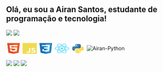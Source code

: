 ## Olá, eu sou a Airan Santos, estudante de programação e tecnologia!

<div>
  <img src="https://github-readme-stats.vercel.app/api?username=airansantos&theme=dark&show_icons=true"/>
  <img src="https://github-readme-stats.vercel.app/api/top-langs/?username=airansantos&layout=compact&theme=dark"/>
</div>

<div style="display: inline_block"><br>
  <img align="center" alt="Airan-HTML" height="30" width="40" src="https://raw.githubusercontent.com/devicons/devicon/master/icons/html5/html5-original.svg">
  <img align="center" alt="Airan-Js" height="30" width="40" src="https://raw.githubusercontent.com/devicons/devicon/master/icons/javascript/javascript-plain.svg">
  <img align="center" alt="Airan-CSS" height="30" width="40" src="https://raw.githubusercontent.com/devicons/devicon/master/icons/css3/css3-original.svg">
  <img align="center" alt="Airan-React" height="30" width="40" src="https://raw.githubusercontent.com/devicons/devicon/master/icons/react/react-original.svg">
  <img align="center" alt="Airan-Python" height="30" width="40" src="https://raw.githubusercontent.com/devicons/devicon/master/icons/python/python-original.svg">
  <img align="center" alt="Airan-Python" height="40" width="50" src="https://cdn.jsdelivr.net/gh/devicons/devicon/icons/php/php-original.svg"/>         
</div>
<br>
<div> 
  <a href="https://www.instagram.com/airann.s" target="_blank"><img src="https://img.shields.io/badge/-Instagram-%23E4405F?style=for-the-badge&logo=instagram&logoColor=white" target="_blank"></a>
  <a href = "mailto:airan.sousasantos@gmail.com"><img src="https://img.shields.io/badge/-Gmail-%23333?style=for-the-badge&logo=gmail&logoColor=white" target="_blank"></a>
  <a href="https://www.linkedin.com/in/airan-santos-23087b233" target="_blank"><img src="https://img.shields.io/badge/-LinkedIn-%230077B5?style=for-the-badge&logo=linkedin&logoColor=white" target="_blank"></a> 
</div>


